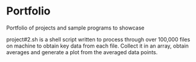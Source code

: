 # Portfolio
Portfolio of projects and sample programs to showcase


project#2.sh is a shell script written to process through over 100,000 files on  machine to obtain key data from each file. Collect it in an array, obtain averages and generate a plot from the averaged data points.
